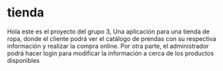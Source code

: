 # tienda

 Hola este es el proyecto del grupo 3, Una aplicación para una tienda de ropa, donde el cliente podrá ver el catálogo de prendas con su respectiva información y realizar la compra online. Por otra parte, el administrador podrá hacer login para modificar la información a cerca de los productos disponibles
